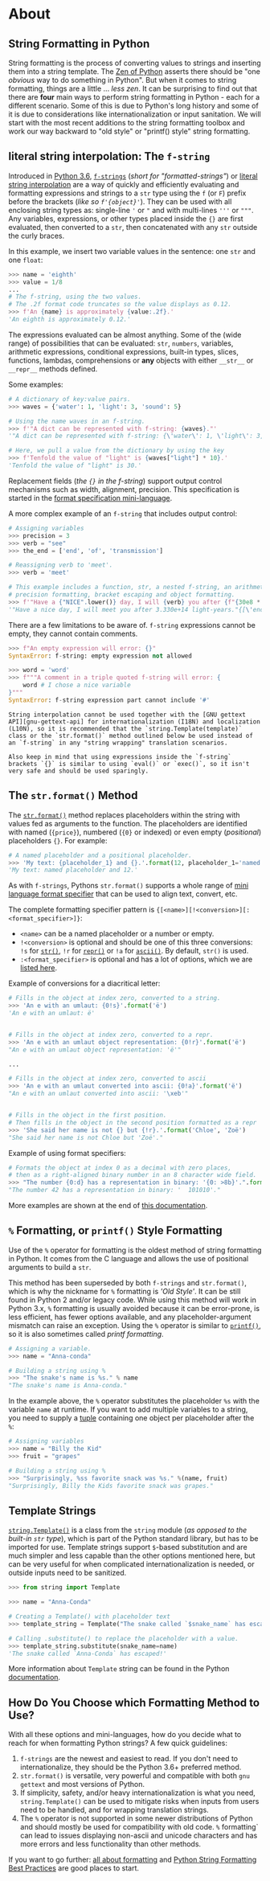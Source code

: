 # About

## String Formatting in Python

String formatting is the process of converting values to strings and inserting them into a string template.
The [Zen of Python][zen-of-python] asserts there should be "one _obvious_ way to do something in Python".
But when it comes to string formatting, things are a little ... _less zen_.
It can be surprising to find out that there are **four** main ways to perform string formatting in Python - each for a different scenario.
Some of this is due to Python's long history and some of it is due to considerations like internationalization or input sanitation.
We will start with the most recent additions to the string formatting toolbox and work our way backward to "old style" or "printf() style" string formatting.

## literal string interpolation: The `f-string`

Introduced in [Python 3.6][pep-0498], [`f-strings`][f-string] (_short for "formatted-strings"_) or [literal string interpolation][string interpolation] are a way of quickly and efficiently evaluating and formatting expressions and strings to a `str` type using the `f` (or `F`) prefix before the brackets (_like so `f'{object}'`_).
They can be used with all enclosing string types as: single-line `'` or `"` and with multi-lines `'''` or `"""`.
Any variables, expressions, or other types placed inside the `{}` are first evaluated, then converted to a `str`, then concatenated with any `str` outside the curly braces.

In this example, we insert two variable values in the sentence: one `str` and one `float`:

```python
>>> name = 'eighth'
>>> value = 1/8
...
# The f-string, using the two values.
# The .2f format code truncates so the value displays as 0.12.
>>> f'An {name} is approximately {value:.2f}.'
'An eighth is approximately 0.12.'
```

The expressions evaluated can be almost anything.
Some of the (wide range) of possibilities that can be evaluated: `str`, `numbers`, variables, arithmetic expressions, conditional expressions, built-in types, slices, functions, lambdas, comprehensions or **any** objects with either `__str__` or `__repr__` methods defined.

Some examples:

```python
# A dictionary of key:value pairs.
>>> waves = {'water': 1, 'light': 3, 'sound': 5}

# Using the name waves in an f-string.
>>> f'"A dict can be represented with f-string: {waves}."'
'"A dict can be represented with f-string: {\'water\': 1, \'light\': 3, \'sound\': 5}."'

# Here, we pull a value from the dictionary by using the key
>>> f'Tenfold the value of "light" is {waves["light"] * 10}.'
'Tenfold the value of "light" is 30.'
```

Replacement fields (_the `{}` in the f-string_) support output control mechanisms such as width, alignment, precision.
This specification is started in the [format specification mini-language][format-mini-language].

A more complex example of an `f-string` that includes output control:

```python
# Assigning variables
>>> precision = 3
>>> verb = "see"
>>> the_end = ['end', 'of', 'transmission']

# Reassigning verb to 'meet'.
>>> verb = 'meet'

# This example includes a function, str, a nested f-string, an arithmetic expression, 
# precision formatting, bracket escaping and object formatting.
>>> f'"Have a {"NICE".lower()} day, I will {verb} you after {f"{30e8 * 111_000:6.{precision}e}"} light-years."{{{the_end}}}'
'"Have a nice day, I will meet you after 3.330e+14 light-years."{[\'end\', \'of\', \'transmission\']}'
```

There are a few limitations to be aware of.
`f-string` expressions cannot be empty, they cannot contain comments.

```python
>>> f"An empty expression will error: {}"
SyntaxError: f-string: empty expression not allowed

>>> word = 'word'
>>> f"""A comment in a triple quoted f-string will error: {
    word # I chose a nice variable
}"""
SyntaxError: f-string expression part cannot include '#'
```

~~~~exercism/caution
String interpolation cannot be used together with the [GNU gettext API][gnu-gettext-api] for internationalization (I18N) and localization (L10N), so it is recommended that the `string.Template(template)` class or the `str.format()` method outlined below be used instead of an `f-string` in any "string wrapping" translation scenarios.

Also keep in mind that using expressions inside the `f-string` brackets `{}` is similar to using `eval()` or `exec()`, so it isn't very safe and should be used sparingly.
~~~~


## The `str.format()` Method

The [`str.format()`][str-format] method replaces placeholders within the string with values fed as arguments to the function.
The placeholders are identified with named (`{price}`), numbered (`{0}` or indexed) or even empty (_positional_) placeholders `{}`.
For example:

```python
# A named placeholder and a positional placeholder.
>>> 'My text: {placeholder_1} and {}.'.format(12, placeholder_1='named placeholder')
'My text: named placeholder and 12.'
```

As with `f-strings`, Pythons `str.format()` supports a whole range of [mini language format specifier][format-mini-language] that can be used to align text, convert, etc.

The complete formatting specifier pattern is `{[<name>][!<conversion>][:<format_specifier>]}`:

- `<name>` can be a named placeholder or a number or empty.
- `!<conversion>` is optional and should be one of this three conversions: `!s` for [`str()`][str-conversion], `!r` for [`repr()`][repr-conversion] or `!a` for [`ascii()`][ascii-conversion].
By default, `str()` is used.
- `:<format_specifier>` is optional and has a lot of options, which we are [listed here][format-specifiers].

Example of conversions for a diacritical letter:

```python
# Fills in the object at index zero, converted to a string.
>>> 'An e with an umlaut: {0!s}'.format('ë')
'An e with an umlaut: ë'


# Fills in the object at index zero, converted to a repr.
>>> 'An e with an umlaut object representation: {0!r}'.format('ë')
"An e with an umlaut object representation: 'ë'"

...

# Fills in the object at index zero, converted to ascii
>>> 'An e with an umlaut converted into ascii: {0!a}'.format('ë')
"An e with an umlaut converted into ascii: '\xeb'"


# Fills in the object in the first position.
# Then fills in the object in the second position formatted as a repr
>>> 'She said her name is not {} but {!r}.'.format('Chloe', 'Zoë')
"She said her name is not Chloe but 'Zoë'."
```

Example of using format specifiers:

```python
# Formats the object at index 0 as a decimal with zero places, 
# then as a right-aligned binary number in an 8 character wide field.
>>> "The number {0:d} has a representation in binary: '{0: >8b}'.".format(42)
"The number 42 has a representation in binary: '  101010'."
```

More examples are shown at the end of [this documentation][summary-string-format].

## `%` Formatting, or `printf()` Style Formatting

Use of the `%` operator for formatting is the oldest method of string formatting in Python.
It comes from the C language and allows the use of positional arguments to build a `str`.

This method has been superseded by both `f-strings` and `str.format()`, which is why the nickname for `%` formatting is _'Old Style'_.
It can be still found in Python 2 and/or legacy code.
While using this method will work in Python 3.x, `%` formatting is usually avoided because it can be error-prone, is less efficient, has fewer options available, and any placeholder-argument mismatch can raise an exception.
Using the `%` operator is similar to [`printf()`][printf-style-docs], so it is also sometimes called _printf formatting_.

```python
# Assigning a variable.
>>> name = "Anna-conda"

# Building a string using %
>>> "The snake's name is %s." % name
"The snake's name is Anna-conda."
```

In the example above, the `%` operator substitutes the placeholder `%s` with the variable `name` at runtime.
If you want to add multiple variables to a string, you need to supply a [tuple][tuples] containing one object per placeholder after the `%`:

```python
# Assigning variables
>>> name = "Billy the Kid"
>>> fruit = "grapes"

# Building a string using %
>>> "Surprisingly, %ss favorite snack was %s." %(name, fruit)
"Surprisingly, Billy the Kids favorite snack was grapes."
```

## Template Strings

[`string.Template()`][string.Template()] is a class from the `string` module (_as opposed to the built-in `str` type_), which is part of the Python standard library, but has to be imported for use.
Template strings support `$`-based substitution and are much simpler and less capable than the other options mentioned here, but can be very useful for when complicated internationalization is needed, or outside inputs need to be sanitized.

```python
>>> from string import Template

>>> name = "Anna-Conda"

# Creating a Template() with placeholder text
>>> template_string = Template("The snake called `$snake_name` has escaped!")

# Calling .substitute() to replace the placeholder with a value.
>>> template_string.substitute(snake_name=name)
'The snake called `Anna-Conda` has escaped!'
```

More information about `Template` string can be found in the Python [documentation][template-string].

## How Do You Choose which Formatting Method to Use?

With all these options and mini-languages, how do you decide what to reach for when formatting Python strings?
A few quick guidelines:

1. `f-strings` are the newest and easiest to read.
If you don't need to internationalize, they should be the Python 3.6+ preferred method.
2. `str.format()` is versatile, very powerful and compatible with both `gnu gettext` and most versions of Python.
3. If simplicity, safety, and/or heavy internationalization is what you need, `string.Template()` can be used to mitigate risks when inputs from users need to be handled, and for wrapping translation strings.
4. The `%` operator is not supported in some newer distributions of Python and should mostly be used for compatibility with old code.
`%` formatting` can lead to issues displaying non-ascii and unicode characters and has more errors and less functionality than other methods.

If you want to go further: [all about formatting][all-about-formatting] and [Python String Formatting Best Practices][formatting best practices] are good places to start.

[all-about-formatting]: https://realpython.com/python-formatted-output
[ascii-conversion]: https://www.w3resource.com/python/built-in-function/ascii.php
[f-string]: https://docs.python.org/3/reference/lexical_analysis.html#f-strings
[format-mini-language]: https://docs.python.org/3/library/string.html#format-specification-mini-language
[format-specifiers]: https://www.python.org/dev/peps/pep-3101/#standard-format-specifiers
[formatting best practices]: https://realpython.com/python-string-formatting/
[pep-0498]: https://peps.python.org/pep-0498
[printf-style-docs]: https://docs.python.org/3/library/stdtypes.html#printf-style-string-formatting
[repr-conversion]: https://www.w3resource.com/python/built-in-function/repr.php
[str-conversion]: https://www.w3resource.com/python/built-in-function/str.php
[str-format]: https://realpython.com/python-string-formatting/#2-new-style-string-formatting-strformat
[string interpolation]: https://en.wikipedia.org/wiki/String_interpolation
[string.Template()]: https://docs.python.org/3/library/string.html#template-strings
[summary-string-format]: https://www.w3schools.com/python/ref_string_format.asp
[template-string]: https://docs.python.org/3/library/string.html#template-strings
[tuples]: https://www.w3schools.com/python/python_tuples.asp
[zen-of-python]: https://www.python.org/dev/peps/pep-0020/
